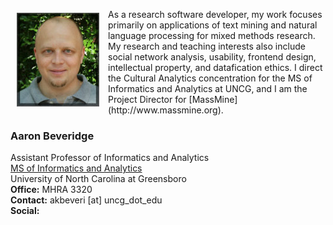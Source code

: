 <p><img src="./images/headshot1_tiny.jpg" align="left" style="display:inline;margin:6px 14px 0px 10px;"/>As a research software developer, my work focuses primarily on applications of text mining and natural language processing for mixed methods research. My research and teaching interests also include social network analysis, usability, frontend design, intellectual property, and datafication ethics. I direct the Cultural Analytics concentration for the MS of Informatics and Analytics at UNCG, and I am the Project Director for [MassMine](http://www.massmine.org).</p>

### **Aaron Beveridge**  
Assistant Professor of Informatics and Analytics  
[MS of Informatics and Analytics](https://grs.uncg.edu/msia/concentrations/#1557924224496-555ba779-e19a)  
University of North Carolina at Greensboro  
**Office:** MHRA 3320  
**Contact:** akbeveri [at] uncg_dot_edu  
**Social:**  
<a href="https://github.com/aabeveridge"><i class="fab fa-github-square fa-2x"></i></a><a href="https://www.linkedin.com/in/aaron-beveridge-20a809186/"><i class="fab fa-linkedin fa-2x"></i></a>  
